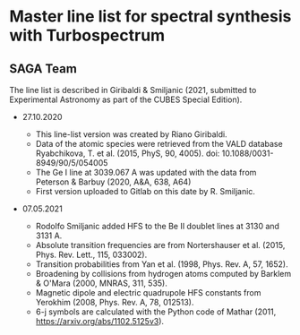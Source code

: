 # Master line list for spectral synthesis with Turbospectrum
## SAGA Team ##

The line list is described in Giribaldi & Smiljanic (2021, submitted to Experimental Astronomy as part of the CUBES Special Edition).


- 27.10.2020
    - This line-list version was created by Riano Giribaldi.
    - Data of the atomic species were retrieved from the VALD database Ryabchikova, T. et al. (2015, PhyS, 90, 4005). doi: 10.1088/0031-8949/90/5/054005
    - The Ge I line at 3039.067 A was updated with the data from Peterson & Barbuy (2020, A&A, 638, A64)
    - First version uploaded to Gitlab on this date by R. Smiljanic.

- 07.05.2021
    - Rodolfo Smiljanic added HFS to the Be II doublet lines at 3130 and 3131 A.
    - Absolute transition frequencies are from Nortershauser et al. (2015, Phys. Rev. Lett., 115, 033002).
    - Transition probabilities from Yan et al. (1998, Phys. Rev. A, 57, 1652).
    - Broadening by collisions from hydrogen atoms computed by Barklem & O'Mara (2000, MNRAS, 311, 535).
    - Magnetic dipole and electric quadrupole HFS constants from Yerokhim (2008, Phys. Rev. A, 78, 012513). 
    - 6-j symbols are calculated with the Python code of Mathar (2011, https://arxiv.org/abs/1102.5125v3).
